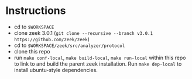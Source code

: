 # Instructions 
- cd to `$WORKSPACE`
- clone zeek 3.0.1 (`git clone --recursive --branch v3.0.1 https://github.com/zeek/zeek`)
- cd to `$WORKSPACE/zeek/src/analyzer/protocol`
- clone this repo
- run `make conf-local`, `make build-local`, `make run-local` within this repo to link to and build the parent zeek installation. Run `make dep-local` to install ubuntu-style dependencies.